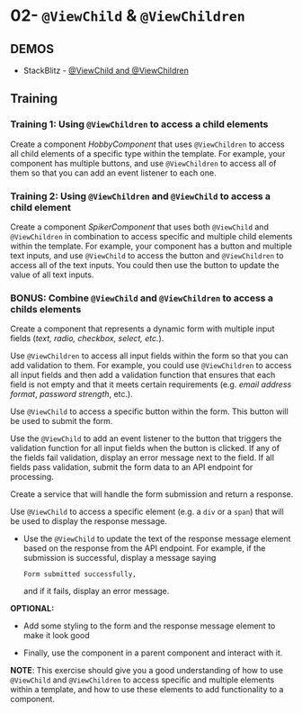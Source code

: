# 02- `@ViewChild` & `@ViewChildren`

## DEMOS

- StackBlitz - [@ViewChild and @ViewChildren](https://stackblitz.com/edit/angular-ivy-hczcd2)

## Training

### Training 1: Using `@ViewChildren` to access a child elements

Create a component _HobbyComponent_ that uses `@ViewChildren` to access
all child elements of a specific type within the template. For example,
your component has multiple buttons, and use `@ViewChildren` to access all
of them so that you can add an event listener to each one.

### Training 2: Using `@ViewChildren` and `@ViewChild` to access a child element

Create a component _SpikerComponent_ that uses both `@ViewChild` and
`@ViewChildren` in combination to access specific and multiple child
elements within the template. For example, your component has a button
and multiple text inputs, and use `@ViewChild` to access the button and
`@ViewChildren` to access all of the text inputs. You could then use the
button to update the value of all text inputs.

### BONUS: Combine `@ViewChild` and `@ViewChildren` to access a childs elements

Create a component that represents a dynamic form with multiple input 
fields (_text, radio, checkbox, select, etc._).

Use `@ViewChildren` to access all input fields within the form so that you
can add validation to them. For example, you could use `@ViewChildren` to
access all input fields and then add a validation function that ensures
that each field is not empty and that it meets certain requirements
(e.g. _email address format_, _password strength_, etc.).

Use `@ViewChild` to access a specific button within the form. This button
will be used to submit the form.

Use the `@ViewChild` to add an event listener to the button that triggers
the validation function for all input fields when the button is clicked.
If any of the fields fail validation, display an error message next to the
field. If all fields pass validation, submit the form data to an API
endpoint for processing.

Create a service that will handle the form submission and return a response.

Use `@ViewChild` to access a specific element (e.g. a `div` or a `span`)
that will be used to display the response message.

- Use the `@ViewChild` to update the text of the response message element
  based on the response from the API endpoint. For example, if the
  submission is successful, display a message saying

  ```
  Form submitted successfully,
  ```

  and if it fails, display an error message.

**OPTIONAL:**

- Add some styling to the form and the response message element
  to make it look good

- Finally, use the component in a parent component and interact with it.

**NOTE**: This exercise should give you a good understanding of how to use
`@ViewChild` and `@ViewChildren` to access specific and multiple elements
within a template, and how to use these elements to add functionality to a component.
